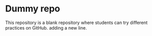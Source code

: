 # Dummy repo
This repository is a blank repository where students can try different practices on GitHub.
adding a new line.